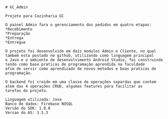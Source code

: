     # GC_Admin

    Projeto para Cozinharia GC

    O painel Admin fara o gerenciamento dos pedidos em quatro etapas:
    *Recebimento
    *Preparação
    *Entrega
    *Entregue

    O projeto foi desenvolvido em dois modulos Admin e Cliente, no qual tambem esta postado no github, utilizando como linguagem principal 
    o Java e o ambiente de desenvolvimento Android Studio, foi construindo tendo como base praticas de programação aprendida na faculdade
    afim de servir como aprendizado de novos metodos e boas praticas de programação.

    O backend foi craido em uma classe de operações separdas que contem alem das 4 operações CRUD, algumas features para facilitar as
    tarefas do projeto.

    Linguagem utilizada: Java 
    Banco de dados: Firebase NOSQL
    Versão do SDK: 1.8.0
    Versao do AS: 3.5.3



